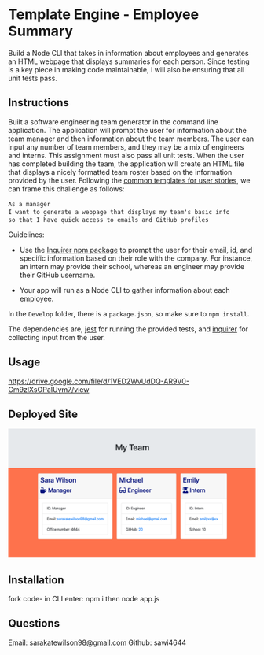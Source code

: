 # Template Engine - Employee Summary

Build a Node CLI that takes in information about employees and generates an HTML webpage that displays summaries for each person. Since testing is a key piece in making code maintainable, I will also be ensuring that all unit tests pass.


## Instructions

Built a software engineering team generator in the command line application. The application will prompt the user for information about the team manager and then information about the team members. The user can input any number of team members, and they may be a mix of engineers and interns. This assignment must also pass all unit tests. When the user has completed building the team, the application will create an HTML file that displays a nicely formatted team roster based on the information provided by the user. Following the [common templates for user stories](https://en.wikipedia.org/wiki/User_story#Common_templates), we can frame this challenge as follows:

```
As a manager
I want to generate a webpage that displays my team's basic info
so that I have quick access to emails and GitHub profiles
```
Guidelines:

* Use the [Inquirer npm package](https://github.com/SBoudrias/Inquirer.js/) to prompt the user for their email, id, and specific information based on their role with the company. For instance, an intern may provide their school, whereas an engineer may provide their GitHub username.

* Your app will run as a Node CLI to gather information about each employee.

In the `Develop` folder, there is a `package.json`, so make sure to `npm install`.

The dependencies are, [jest](https://jestjs.io/) for running the provided tests, and [inquirer](https://www.npmjs.com/package/inquirer) for collecting input from the user.

## Usage 
https://drive.google.com/file/d/1VED2WvUdDQ-AR9V0-Cm9zlXsOPaIUym7/view

## Deployed Site
 ![demo](app.png)
 
## Installation

fork code- in CLI enter: npm i then node app.js

## Questions
Email: sarakatewilson98@gmail.com
Github: sawi4644



